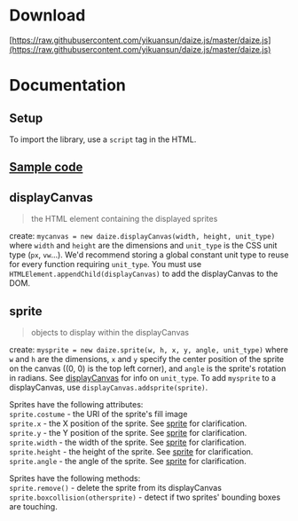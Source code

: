 # Download
[https://raw.githubusercontent.com/yikuansun/daize.js/master/daize.js](https://raw.githubusercontent.com/yikuansun/daize.js/master/daize.js)

# Documentation

## Setup
To import the library, use a `script` tag in the HTML.

## [Sample code](test/code.js)

## displayCanvas
> the HTML element containing the displayed sprites

create: `mycanvas = new daize.displayCanvas(width, height, unit_type)` where `width` and `height` are the dimensions and `unit_type` is the CSS unit type (`px`, `vw`...). We'd recommend storing a global constant unit type to reuse for every function requiring `unit_type`. You must use `HTMLElement.appendChild(displayCanvas)` to add the displayCanvas to the DOM.

## sprite
> objects to display within the displayCanvas

create: `mysprite = new daize.sprite(w, h, x, y, angle, unit_type)` where `w` and `h` are the dimensions, `x` and `y` specify the center position of the sprite on the canvas ((0, 0) is the top left corner), and `angle` is the sprite's rotation in radians. See [displayCanvas](#displayCanvas) for info on `unit_type`. To add `mysprite` to a displayCanvas, use `displayCanvas.addsprite(sprite)`.
  
Sprites have the following attributes:  
`sprite.costume` - the URI of the sprite's fill image  
`sprite.x` - the X position of the sprite. See [sprite](#sprite) for clarification.  
`sprite.y` - the Y position of the sprite. See [sprite](#sprite) for clarification.  
`sprite.width` - the width of the sprite. See [sprite](#sprite) for clarification.  
`sprite.height` - the height of the sprite. See [sprite](#sprite) for clarification.  
`sprite.angle` - the angle of the sprite. See [sprite](#sprite) for clarification.  
  
Sprites have the following methods:  
`sprite.remove()` - delete the sprite from its displayCanvas  
`sprite.boxcollision(othersprite)` - detect if two sprites' bounding boxes are touching.  